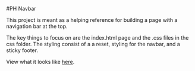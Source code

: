 
#PH Navbar

This project is meant as a helping reference for building a page with a navigation bar at the top.

The key things to focus on are the index.html page and the .css files in the css folder.
The styling consist of a a reset, styling for the navbar, and a sticky footer.

View what it looks like <a href="https://ph-navbar.herokuapp.com/">here</a>.